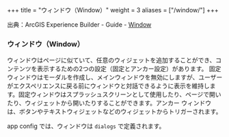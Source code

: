 +++
title = "ウィンドウ（Window）"
weight = 3
aliases = ["/window/"]
+++

出典：ArcGIS Experience Builder - Guide - [Window](https://developers.arcgis.com/experience-builder/guide/core-concepts/window/)

### ウィンドウ（Window）

ウィンドウはページに似ていて、任意のウィジェットを追加することができ、コンテンツを表示するための2つの設定（固定とアンカー設定）があります。
固定ウィンドウはモーダルを作成し、メインウィンドウを無効にしますが、ユーザーがエクスペリエンスに戻る前にウィンドウと対話できるように表示を維持します。固定ウィンドウはスプラッシュスクリーンとして使用したり、ページで開いたり、ウィジェットから開いたりすることができます。アンカー ウィンドウは、ボタンやテキストウィジェットなどのウィジェットからトリガーされます。

app config では、ウィンドウは `dialogs` で定義されます。
